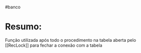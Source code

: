 #banco 


# Resumo:
Função utilizada após todo o procedimento na tabela aberta pelo [[RecLock]] para fechar a conexão com a tabela